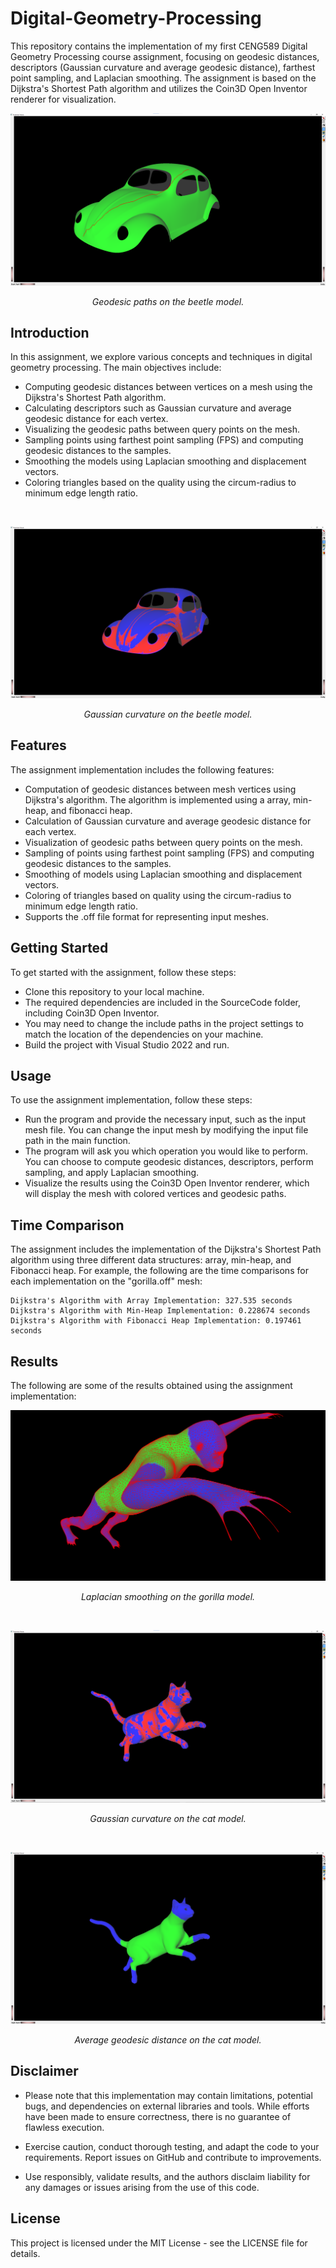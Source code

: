 # Digital-Geometry-Processing

This repository contains the implementation of my first CENG589 Digital Geometry Processing course assignment, focusing on geodesic distances, descriptors (Gaussian curvature and average geodesic distance), farthest point sampling, and Laplacian smoothing. The assignment is based on the Dijkstra's Shortest Path algorithm and utilizes the Coin3D Open Inventor renderer for visualization.

![Beetle](Outputs/Geodesic%20on%20Meshes/3beetle/beetle_geodesics.png)
<p align="center">
 <i>Geodesic paths on the beetle model.</i>
</p>

## Introduction

In this assignment, we explore various concepts and techniques in digital geometry processing. The main objectives include:

- Computing geodesic distances between vertices on a mesh using the Dijkstra's Shortest Path algorithm.
- Calculating descriptors such as Gaussian curvature and average geodesic distance for each vertex.
- Visualizing the geodesic paths between query points on the mesh.
- Sampling points using farthest point sampling (FPS) and computing geodesic distances to the samples.
- Smoothing the models using Laplacian smoothing and displacement vectors.
- Coloring triangles based on the quality using the circum-radius to minimum edge length ratio.

<br>

![Beetle Gaussaian](Outputs/Descriptors-Sampling/3beetle/gaussian_beetle.png)
<p align="center">
 <i>Gaussian curvature on the beetle model. </i>
</p>

## Features
The assignment implementation includes the following features:

- Computation of geodesic distances between mesh vertices using Dijkstra's algorithm. The algorithm is implemented using a array, min-heap, and fibonacci heap.
- Calculation of Gaussian curvature and average geodesic distance for each vertex.
- Visualization of geodesic paths between query points on the mesh.
- Sampling of points using farthest point sampling (FPS) and computing geodesic distances to the samples.
- Smoothing of models using Laplacian smoothing and displacement vectors.
- Coloring of triangles based on quality using the circum-radius to minimum edge length ratio.
- Supports the .off file format for representing input meshes.  

## Getting Started
To get started with the assignment, follow these steps:

- Clone this repository to your local machine.
- The required dependencies are included in the SourceCode folder, including Coin3D Open Inventor. 
- You may need to change the include paths in the project settings to match the location of the dependencies on your machine. 
- Build the project with Visual Studio 2022 and run.

## Usage
To use the assignment implementation, follow these steps:

- Run the program and provide the necessary input, such as the input mesh file. You can change the input mesh by modifying the input file path in the main function. 
- The program will ask you which operation you would like to perform. You can choose to compute geodesic distances, descriptors, perform sampling, and apply Laplacian smoothing. 
- Visualize the results using the Coin3D Open Inventor renderer, which will display the mesh with colored vertices and geodesic paths.


## Time Comparison
The assignment includes the implementation of the Dijkstra's Shortest Path algorithm using three different data structures: array, min-heap, and Fibonacci heap. For example, the following are the time comparisons for each implementation on the "gorilla.off" mesh:
```
Dijkstra's Algorithm with Array Implementation: 327.535 seconds
Dijkstra's Algorithm with Min-Heap Implementation: 0.228674 seconds
Dijkstra's Algorithm with Fibonacci Heap Implementation: 0.197461 seconds
```

## Results
The following are some of the results obtained using the assignment implementation:

![Gorilla Laplacian](Outputs/Descriptors-Sampling/4gorilla/laplacian_gorilla.png)
<p align="center">
 <i> Laplacian smoothing on the gorilla model. </i>
</p>

<br>

![Gaussian Cat](Outputs/Descriptors-Sampling/1cat/gaussian_cat.png)
<p align="center">
<i> Gaussian curvature on the cat model. </i>
</p>
<br>

![AVG Cat](Outputs/Descriptors-Sampling/1cat/avg_cat.png)
<p align="center">
<i> Average geodesic distance on the cat model. </i>
</p>

## Disclaimer
- Please note that this implementation may contain limitations, potential bugs, and dependencies on external libraries and tools. While efforts have been made to ensure correctness, there is no guarantee of flawless execution.

- Exercise caution, conduct thorough testing, and adapt the code to your requirements. Report issues on GitHub and contribute to improvements.

- Use responsibly, validate results, and the authors disclaim liability for any damages or issues arising from the use of this code.

## License
This project is licensed under the MIT License - see the LICENSE file for details.

